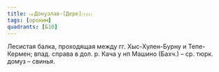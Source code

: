 ```yaml
---
title: ⒜Донузлав-[Дере]⒯⒵
tags: [ороним]
quadrants: [Б10]
---
```


Лесистая балка, проходящая между гг. Хыс-Хулен-Бурну и Тепе-Кермен; впад. справа
в дол. р. Кача у нп Машино (Бахч.) – ср. тюрк. домуз – свинья.
